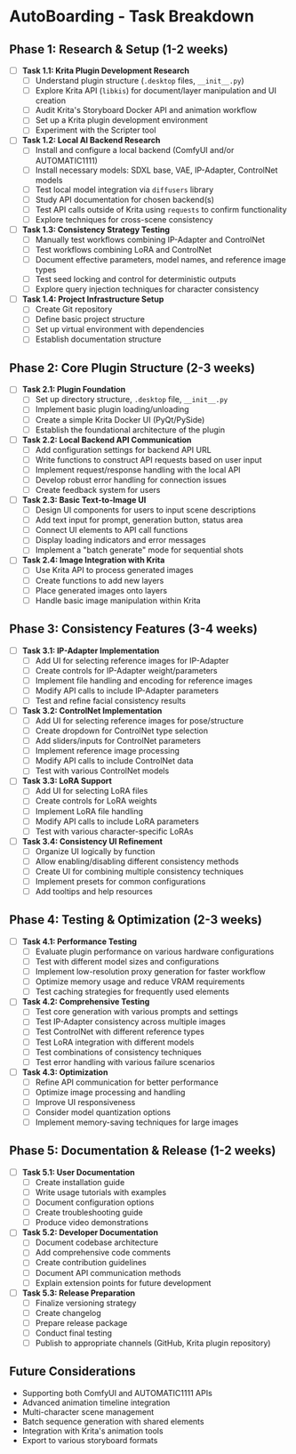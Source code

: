 # AutoBoarding - Task Breakdown

## Phase 1: Research & Setup (1-2 weeks)

- [ ] **Task 1.1: Krita Plugin Development Research**
  - [ ] Understand plugin structure (`.desktop` files, `__init__.py`)
  - [ ] Explore Krita API (`libkis`) for document/layer manipulation and UI creation
  - [ ] Audit Krita's Storyboard Docker API and animation workflow
  - [ ] Set up a Krita plugin development environment
  - [ ] Experiment with the Scripter tool

- [ ] **Task 1.2: Local AI Backend Research**
  - [ ] Install and configure a local backend (ComfyUI and/or AUTOMATIC1111)
  - [ ] Install necessary models: SDXL base, VAE, IP-Adapter, ControlNet models
  - [ ] Test local model integration via `diffusers` library
  - [ ] Study API documentation for chosen backend(s)
  - [ ] Test API calls outside of Krita using `requests` to confirm functionality
  - [ ] Explore techniques for cross-scene consistency

- [ ] **Task 1.3: Consistency Strategy Testing**
  - [ ] Manually test workflows combining IP-Adapter and ControlNet
  - [ ] Test workflows combining LoRA and ControlNet
  - [ ] Document effective parameters, model names, and reference image types
  - [ ] Test seed locking and control for deterministic outputs
  - [ ] Explore query injection techniques for character consistency

- [ ] **Task 1.4: Project Infrastructure Setup**
  - [ ] Create Git repository
  - [ ] Define basic project structure
  - [ ] Set up virtual environment with dependencies
  - [ ] Establish documentation structure

## Phase 2: Core Plugin Structure (2-3 weeks)

- [ ] **Task 2.1: Plugin Foundation**
  - [ ] Set up directory structure, `.desktop` file, `__init__.py`
  - [ ] Implement basic plugin loading/unloading
  - [ ] Create a simple Krita Docker UI (PyQt/PySide)
  - [ ] Establish the foundational architecture of the plugin

- [ ] **Task 2.2: Local Backend API Communication**
  - [ ] Add configuration settings for backend API URL
  - [ ] Write functions to construct API requests based on user input
  - [ ] Implement request/response handling with the local API
  - [ ] Develop robust error handling for connection issues
  - [ ] Create feedback system for users

- [ ] **Task 2.3: Basic Text-to-Image UI**
  - [ ] Design UI components for users to input scene descriptions
  - [ ] Add text input for prompt, generation button, status area
  - [ ] Connect UI elements to API call functions
  - [ ] Display loading indicators and error messages
  - [ ] Implement a "batch generate" mode for sequential shots

- [ ] **Task 2.4: Image Integration with Krita**
  - [ ] Use Krita API to process generated images
  - [ ] Create functions to add new layers
  - [ ] Place generated images onto layers
  - [ ] Handle basic image manipulation within Krita

## Phase 3: Consistency Features (3-4 weeks)

- [ ] **Task 3.1: IP-Adapter Implementation**
  - [ ] Add UI for selecting reference images for IP-Adapter
  - [ ] Create controls for IP-Adapter weight/parameters
  - [ ] Implement file handling and encoding for reference images
  - [ ] Modify API calls to include IP-Adapter parameters
  - [ ] Test and refine facial consistency results

- [ ] **Task 3.2: ControlNet Implementation**
  - [ ] Add UI for selecting reference images for pose/structure
  - [ ] Create dropdown for ControlNet type selection
  - [ ] Add sliders/inputs for ControlNet parameters
  - [ ] Implement reference image processing
  - [ ] Modify API calls to include ControlNet data
  - [ ] Test with various ControlNet models

- [ ] **Task 3.3: LoRA Support**
  - [ ] Add UI for selecting LoRA files
  - [ ] Create controls for LoRA weights
  - [ ] Implement LoRA file handling
  - [ ] Modify API calls to include LoRA parameters
  - [ ] Test with various character-specific LoRAs

- [ ] **Task 3.4: Consistency UI Refinement**
  - [ ] Organize UI logically by function
  - [ ] Allow enabling/disabling different consistency methods
  - [ ] Create UI for combining multiple consistency techniques
  - [ ] Implement presets for common configurations
  - [ ] Add tooltips and help resources

## Phase 4: Testing & Optimization (2-3 weeks)

- [ ] **Task 4.1: Performance Testing**
  - [ ] Evaluate plugin performance on various hardware configurations
  - [ ] Test with different model sizes and configurations
  - [ ] Implement low-resolution proxy generation for faster workflow
  - [ ] Optimize memory usage and reduce VRAM requirements
  - [ ] Test caching strategies for frequently used elements

- [ ] **Task 4.2: Comprehensive Testing**
  - [ ] Test core generation with various prompts and settings
  - [ ] Test IP-Adapter consistency across multiple images
  - [ ] Test ControlNet with different reference types
  - [ ] Test LoRA integration with different models
  - [ ] Test combinations of consistency techniques
  - [ ] Test error handling with various failure scenarios

- [ ] **Task 4.3: Optimization**
  - [ ] Refine API communication for better performance
  - [ ] Optimize image processing and handling
  - [ ] Improve UI responsiveness
  - [ ] Consider model quantization options
  - [ ] Implement memory-saving techniques for large images

## Phase 5: Documentation & Release (1-2 weeks)

- [ ] **Task 5.1: User Documentation**
  - [ ] Create installation guide
  - [ ] Write usage tutorials with examples
  - [ ] Document configuration options
  - [ ] Create troubleshooting guide
  - [ ] Produce video demonstrations

- [ ] **Task 5.2: Developer Documentation**
  - [ ] Document codebase architecture
  - [ ] Add comprehensive code comments
  - [ ] Create contribution guidelines
  - [ ] Document API communication methods
  - [ ] Explain extension points for future development

- [ ] **Task 5.3: Release Preparation**
  - [ ] Finalize versioning strategy
  - [ ] Create changelog
  - [ ] Prepare release package
  - [ ] Conduct final testing
  - [ ] Publish to appropriate channels (GitHub, Krita plugin repository)

## Future Considerations

- Supporting both ComfyUI and AUTOMATIC1111 APIs
- Advanced animation timeline integration
- Multi-character scene management
- Batch sequence generation with shared elements
- Integration with Krita's animation tools
- Export to various storyboard formats